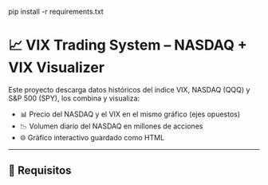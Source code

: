 pip install -r requirements.txt


# 📈 VIX Trading System – NASDAQ + VIX Visualizer

Este proyecto descarga datos históricos del índice VIX, NASDAQ (QQQ) y S&P 500 (SPY), los combina y visualiza:

- 📊 Precio del NASDAQ y el VIX en el mismo gráfico (ejes opuestos)
- 📉 Volumen diario del NASDAQ en millones de acciones
- 🌐 Gráfico interactivo guardado como HTML

---

## 🔧 Requisitos


